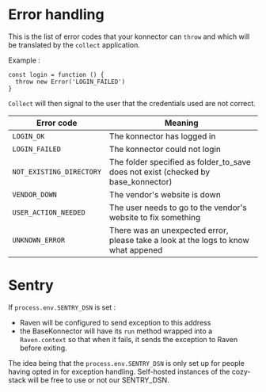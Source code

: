 Error handling
==============

This is the list of error codes that your konnector can `throw` and which will be translated by the `collect` application.

Example :

```
const login = function () {
  throw new Error('LOGIN_FAILED')
}
```

`Collect` will then signal to the user that the credentials used are not correct.

|Error code|Meaning|
|---|---|
|`LOGIN_OK`|The konnector has logged in|
|`LOGIN_FAILED`|The konnector could not login|
|`NOT_EXISTING_DIRECTORY`|The folder specified as folder_to_save does not exist (checked by base_konnector)|
|`VENDOR_DOWN`|The vendor's website is down|
|`USER_ACTION_NEEDED`|The user needs to go to the vendor's website to fix something
|`UNKNOWN_ERROR`|There was an unexpected error, please take a look at the logs to know what appened|

Sentry
======

If `process.env.SENTRY_DSN` is set :

* Raven will be configured to send exception to this address
* the BaseKonnector will have its `run` method wrapped into a `Raven.context` so that when it fails, it sends the exception to Raven before exiting.

The idea being that the `process.env.SENTRY_DSN` is only set up for people having opted in for exception handling. Self-hosted instances of the cozy-stack will be free to use or not our SENTRY_DSN.
